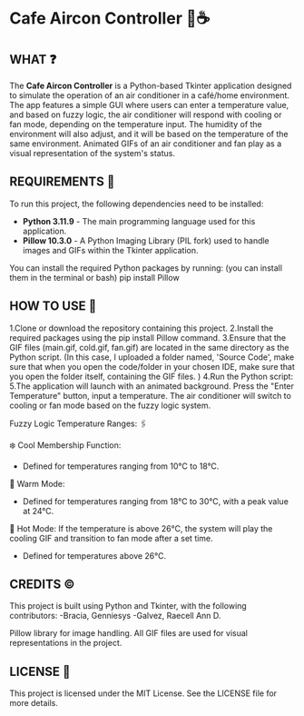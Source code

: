 # Cafe Aircon Controller 🏡☕

## WHAT ❓
The **Cafe Aircon Controller** is a Python-based Tkinter application designed to simulate the operation of an air conditioner in a café/home environment. The app features a simple GUI where users can enter a temperature value, and based on fuzzy logic, the air conditioner will respond with cooling or fan mode, depending on the temperature input. The humidity of the environment will also adjust, and it will be based on the temperature of the same environment. Animated GIFs of an air conditioner and fan play as a visual representation of the system's status.

## REQUIREMENTS 📝
To run this project, the following dependencies need to be installed:

- **Python 3.11.9** - The main programming language used for this application.
- **Pillow 10.3.0** - A Python Imaging Library (PIL fork) used to handle images and GIFs within the Tkinter application.

You can install the required Python packages by running:
(you can install them in the terminal or bash)
pip install Pillow

## HOW TO USE 📃

1.Clone or download the repository containing this project.
2.Install the required packages using the pip install Pillow command.
3.Ensure that the GIF files (main.gif, cold.gif, fan.gif) are located in the same directory as the Python script. (In this case, I uploaded a folder named, 'Source Code', make sure that when you open the code/folder in your chosen IDE, make sure that you open the folder itself, containing the GIF files. )
4.Run the Python script:
5.The application will launch with an animated background. Press the "Enter Temperature" button, input a temperature. The air conditioner will switch to cooling or fan mode based on the fuzzy logic system.

Fuzzy Logic Temperature Ranges: 🖇️

❄️ Cool Membership Function:
   - Defined for temperatures ranging from 10°C to 18°C.

🍃 Warm Mode:
   - Defined for temperatures ranging from 18°C to 30°C, with a peak value at 24°C.
   
🥵 Hot Mode: If the temperature is above 26°C, the system will play the cooling GIF and transition to fan mode after a set time.
   - Defined for temperatures above 26°C.

## CREDITS ©️
This project is built using Python and Tkinter, with the following contributors:
-Bracia, Genniesys
-Galvez, Raecell Ann D.

Pillow library for image handling.
All GIF files are used for visual representations in the project.

## LICENSE 🪪
This project is licensed under the MIT License. See the LICENSE file for more details.